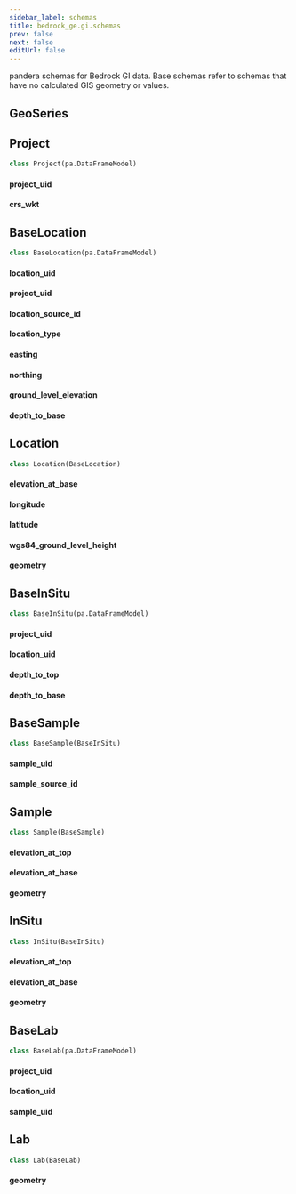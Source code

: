 ```yaml
---
sidebar_label: schemas
title: bedrock_ge.gi.schemas
prev: false
next: false
editUrl: false
---
```


pandera schemas for Bedrock GI data. Base schemas refer to schemas that have no calculated GIS geometry or values.

## GeoSeries

## Project

```python
class Project(pa.DataFrameModel)
```

#### project\_uid

#### crs\_wkt

## BaseLocation

```python
class BaseLocation(pa.DataFrameModel)
```

#### location\_uid

#### project\_uid

#### location\_source\_id

#### location\_type

#### easting

#### northing

#### ground\_level\_elevation

#### depth\_to\_base

## Location

```python
class Location(BaseLocation)
```

#### elevation\_at\_base

#### longitude

#### latitude

#### wgs84\_ground\_level\_height

#### geometry

## BaseInSitu

```python
class BaseInSitu(pa.DataFrameModel)
```

#### project\_uid

#### location\_uid

#### depth\_to\_top

#### depth\_to\_base

## BaseSample

```python
class BaseSample(BaseInSitu)
```

#### sample\_uid

#### sample\_source\_id

## Sample

```python
class Sample(BaseSample)
```

#### elevation\_at\_top

#### elevation\_at\_base

#### geometry

## InSitu

```python
class InSitu(BaseInSitu)
```

#### elevation\_at\_top

#### elevation\_at\_base

#### geometry

## BaseLab

```python
class BaseLab(pa.DataFrameModel)
```

#### project\_uid

#### location\_uid

#### sample\_uid

## Lab

```python
class Lab(BaseLab)
```

#### geometry


